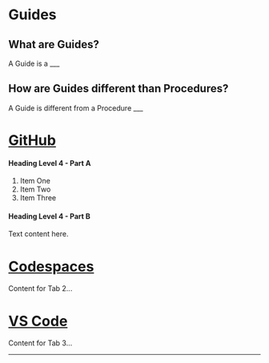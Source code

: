 # Guides

## What are Guides?
A Guide is a ___

## How are Guides different than Procedures?
A Guide is different from a Procedure ___

# [GitHub](#tab/github)

#### Heading Level 4 - Part A

1. Item One
2. Item Two
3. Item Three

#### Heading Level 4 - Part B

Text content here.

# [Codespaces](#tab/codespaces)

Content for Tab 2...

# [VS Code](#tab/vscode)

Content for Tab 3...

---
